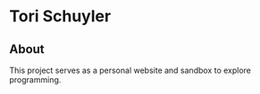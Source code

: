 # Tori Schuyler

## About

This project serves as a personal website and sandbox to explore programming.
